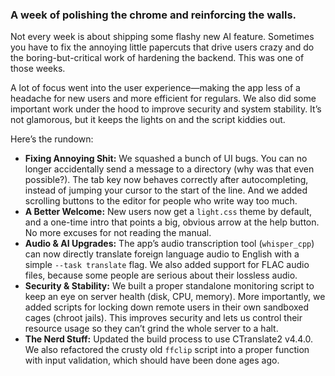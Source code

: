 ### A week of polishing the chrome and reinforcing the walls.

Not every week is about shipping some flashy new AI feature. Sometimes you have to fix the annoying little papercuts that drive users crazy and do the boring-but-critical work of hardening the backend. This was one of those weeks.

A lot of focus went into the user experience—making the app less of a headache for new users and more efficient for regulars. We also did some important work under the hood to improve security and system stability. It’s not glamorous, but it keeps the lights on and the script kiddies out.

Here’s the rundown:

*   **Fixing Annoying Shit:** We squashed a bunch of UI bugs. You can no longer accidentally send a message to a directory (why was that even possible?). The tab key now behaves correctly after autocompleting, instead of jumping your cursor to the start of the line. And we added scrolling buttons to the editor for people who write way too much.
*   **A Better Welcome:** New users now get a `light.css` theme by default, and a one-time intro that points a big, obvious arrow at the help button. No more excuses for not reading the manual.
*   **Audio & AI Upgrades:** The app’s audio transcription tool (`whisper_cpp`) can now directly translate foreign language audio to English with a simple `--task translate` flag. We also added support for FLAC audio files, because some people are serious about their lossless audio.
*   **Security & Stability:** We built a proper standalone monitoring script to keep an eye on server health (disk, CPU, memory). More importantly, we added scripts for locking down remote users in their own sandboxed cages (chroot jails). This improves security and lets us control their resource usage so they can’t grind the whole server to a halt.
*   **The Nerd Stuff:** Updated the build process to use CTranslate2 v4.4.0. We also refactored the crusty old `ffclip` script into a proper function with input validation, which should have been done ages ago.
